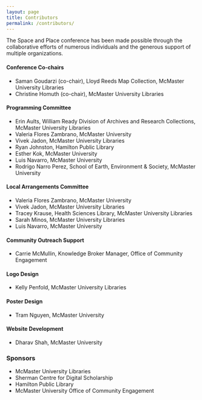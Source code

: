 ```yaml
---
layout: page
title: Contributors
permalink: /contributors/
---
```


<div class="content-container">
    <p>
      The Space and Place conference has been made possible through the collaborative efforts of numerous individuals and the generous support of multiple organizations.
    </p>
    <h4>Conference Co-chairs</h4>
    <ul>
      <li>Saman Goudarzi (co-chair), Lloyd Reeds Map Collection, McMaster University Libraries</li>
      <li>Christine Homuth (co-chair), McMaster University Libraries</li>
    </ul>
    <h4>Programming Committee</h4>
    <ul>
      <li>Erin Aults, William Ready Division of Archives and Research Collections, McMaster University Libraries</li>
      <li>Valeria Flores Zambrano, McMaster University</li>
      <li>Vivek Jadon, McMaster University Libraries</li>
      <li>Ryan Johnston, Hamilton Public Library</li>
      <li>Esther Kok, McMaster University</li>
      <li>Luis Navarro, McMaster University</li>
      <li>Rodrigo Narro Perez, School of Earth, Environment & Society, McMaster University</li>
    </ul>
    <h4>Local Arrangements Committee</h4>
    <ul>
      <li>Valeria Flores Zambrano, McMaster University</li>
      <li>Vivek Jadon, McMaster University Libraries</li>
      <li>Tracey Krause, Health Sciences Library, McMaster University Libraries</li>
      <li>Sarah Minos, McMaster University Libraries</li>
      <li>Luis Navarro, McMaster University</li>
    </ul>
    <h4>Community Outreach Support</h4>
    <ul>
      <li>Carrie McMullin, Knowledge Broker Manager, Office of Community Engagement</li>
    </ul>
    <h4>Logo Design</h4>
    <ul>
      <li>Kelly Penfold, McMaster University Libraries</li>
    </ul>
    <h4>Poster Design</h4>
    <ul>
      <li>Tram Nguyen, McMaster University</li>
    </ul>
    <h4>Website Development</h4>
    <ul>
      <li>Dharav Shah, McMaster University</li>
    </ul>
    <h3>Sponsors</h3>
    <ul>
      <li>McMaster University Libraries</li>
      <li>Sherman Centre for Digital Scholarship</li>
      <li>Hamilton Public Library</li>
      <li>McMaster University Office of Community Engagement</li>
    <br><br><br>
    </ul>

  </div>
